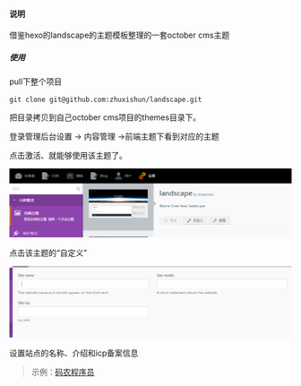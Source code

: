 #### 说明

借鉴hexo的landscape的主题模板整理的一套october cms主题

##### 使用

pull下整个项目
```
git clone git@github.com:zhuxishun/landscape.git
```

把目录拷贝到自己october cms项目的themes目录下。

登录管理后台设置 -> 内容管理 ->前端主题下看到对应的主题

点击激活、就能够使用该主题了。

![激活](https://github.com/zhuxishun/landscape/blob/master/assets/images/backend-intro.PNG)

点击该主题的“自定义”

![自定义](https://github.com/zhuxishun/landscape/blob/master/assets/images/backend-set.PNG)

设置站点的名称、介绍和icp备案信息


> 示例：[码农程序员](http://www.cdfarmer.cn/)

